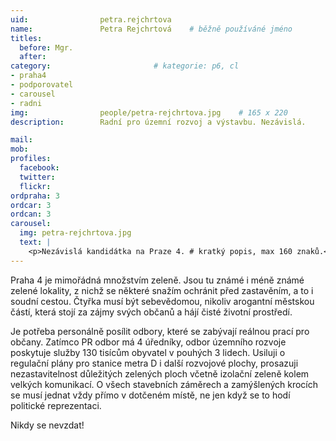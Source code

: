 ```yaml
---
uid:                petra.rejchrtova
name:               Petra Rejchrtová  	# běžně používáné jméno
titles:
  before: Mgr.
  after:
category:                       # kategorie: p6, cl
- praha4
- podporovatel
- carousel
- radni
img: 		        people/petra-rejchrtova.jpg    # 165 x 220
description:        Radní pro územní rozvoj a výstavbu. Nezávislá.

mail:
mob: 			
profiles:
  facebook:
  twitter: 
  flickr: 
ordpraha: 3
ordcar: 3
ordcan: 3
carousel:
  img: petra-rejchrtova.jpg
  text: |
    <p>Nezávislá kandidátka na Praze 4. # kratký popis, max 160 znaků.</p>
---
```


Praha 4 je mimořádná množstvím zeleně. Jsou tu známé i méně známé zelené lokality, z nichž se některé snažím ochránit před zastavěním, a to i soudní cestou. Čtyřka musí být sebevědomou, nikoliv arogantní městskou částí, která stojí za zájmy svých občanů a hájí čisté životní prostředí.

Je potřeba personálně posílit odbory, které se zabývají reálnou prací pro občany. Zatímco PR odbor má 4 úředníky, odbor územního rozvoje poskytuje služby 130 tisícům obyvatel v pouhých 3 lidech. Usiluji o regulační plány pro stanice metra D i další rozvojové plochy, prosazuji nezastavitelnost důležitých zelených ploch včetně izolační zeleně kolem velkých komunikací. O všech stavebních záměrech a zamýšlených krocích se musí jednat vždy přímo v dotčeném místě, ne jen když se to hodí politické reprezentaci. 

Nikdy se nevzdat!

